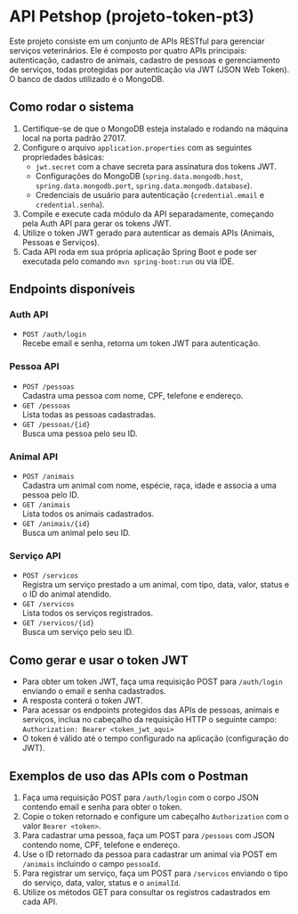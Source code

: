 # API Petshop (projeto-token-pt3)

Este projeto consiste em um conjunto de APIs RESTful para gerenciar serviços veterinários. Ele é composto por quatro APIs principais: autenticação, cadastro de animais, cadastro de pessoas e gerenciamento de serviços, todas protegidas por autenticação via JWT (JSON Web Token). O banco de dados utilizado é o MongoDB.

## Como rodar o sistema

1. Certifique-se de que o MongoDB esteja instalado e rodando na máquina local na porta padrão 27017.
2. Configure o arquivo `application.properties` com as seguintes propriedades básicas:
   - `jwt.secret` com a chave secreta para assinatura dos tokens JWT.
   - Configurações do MongoDB (`spring.data.mongodb.host`, `spring.data.mongodb.port`, `spring.data.mongodb.database`).
   - Credenciais de usuário para autenticação (`credential.email` e `credential.senha`).
3. Compile e execute cada módulo da API separadamente, começando pela Auth API para gerar os tokens JWT.
4. Utilize o token JWT gerado para autenticar as demais APIs (Animais, Pessoas e Serviços).
5. Cada API roda em sua própria aplicação Spring Boot e pode ser executada pelo comando `mvn spring-boot:run` ou via IDE.

## Endpoints disponíveis

### Auth API
- `POST /auth/login`  
  Recebe email e senha, retorna um token JWT para autenticação.

### Pessoa API
- `POST /pessoas`  
  Cadastra uma pessoa com nome, CPF, telefone e endereço.
- `GET /pessoas`  
  Lista todas as pessoas cadastradas.
- `GET /pessoas/{id}`  
  Busca uma pessoa pelo seu ID.

### Animal API
- `POST /animais`  
  Cadastra um animal com nome, espécie, raça, idade e associa a uma pessoa pelo ID.
- `GET /animais`  
  Lista todos os animais cadastrados.
- `GET /animais/{id}`  
  Busca um animal pelo seu ID.

### Serviço API
- `POST /servicos`  
  Registra um serviço prestado a um animal, com tipo, data, valor, status e o ID do animal atendido.
- `GET /servicos`  
  Lista todos os serviços registrados.
- `GET /servicos/{id}`  
  Busca um serviço pelo seu ID.

## Como gerar e usar o token JWT

- Para obter um token JWT, faça uma requisição POST para `/auth/login` enviando o email e senha cadastrados.
- A resposta conterá o token JWT.
- Para acessar os endpoints protegidos das APIs de pessoas, animais e serviços, inclua no cabeçalho da requisição HTTP o seguinte campo:  
  `Authorization: Bearer <token_jwt_aqui>`
- O token é válido até o tempo configurado na aplicação (configuração do JWT).

## Exemplos de uso das APIs com o Postman

1. Faça uma requisição POST para `/auth/login` com o corpo JSON contendo email e senha para obter o token.
2. Copie o token retornado e configure um cabeçalho `Authorization` com o valor `Bearer <token>`.
3. Para cadastrar uma pessoa, faça um POST para `/pessoas` com JSON contendo nome, CPF, telefone e endereço.
4. Use o ID retornado da pessoa para cadastrar um animal via POST em `/animais` incluindo o campo `pessoaId`.
5. Para registrar um serviço, faça um POST para `/servicos` enviando o tipo do serviço, data, valor, status e o `animalId`.
6. Utilize os métodos GET para consultar os registros cadastrados em cada API.
